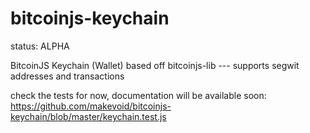 # bitcoinjs-keychain

status: ALPHA

BitcoinJS Keychain (Wallet) based off bitcoinjs-lib --- supports segwit addresses and transactions

check the tests for now, documentation will be available soon: https://github.com/makevoid/bitcoinjs-keychain/blob/master/keychain.test.js
